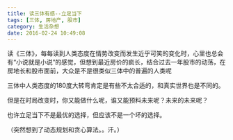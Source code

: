 ```yaml
---
title: 读三体有感--立足当下
tags: [三体, 房地产, 股市]
category: 生活杂想
date: 2016-02-24 10:49:08
---
```


读《三体》，每每读到人类态度在情势改变而发生近乎可笑的变化时，心里也总会有“小说就是小说”的感觉，但想到最近房价的疯长，结合过去一年股市的动荡，在房地长和股市面前，大众是不是很类似三体中的普遍的人类呢

三体中人类态度的180度大转弯肯定是有些不太合适的，和真实世界也是不同的。

但是在时局改变时，你又能做什么呢，谁又能预料未来呢？未来的未来呢？

也许立足当下不是最优的选择，但应该不是一个坏的选择。

（突然想到了动态规划和贪心算法。。汗。）
